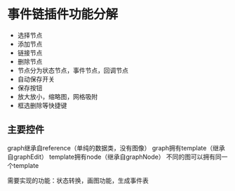 # 事件链插件功能分解
  - 选择节点
  - 添加节点
  - 链接节点
  - 删除节点
  - 节点分为状态节点，事件节点，回调节点
  - 自动保存开关
  - 保存按钮
  - 放大放小，缩略图，网格吸附
  - 框选删除等快捷键
## 主要控件
graph继承自reference（单纯的数据类，没有图像）
graph拥有template（继承自graphEdit）
template拥有node（继承自graphNode）
不同的图可以拥有同一个template

需要实现的功能：状态转换，画图功能，生成事件表